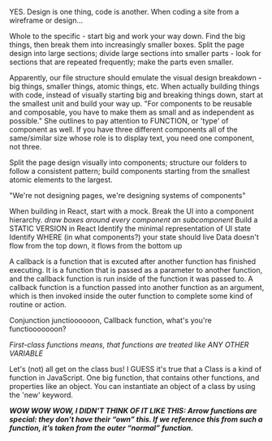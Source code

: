 YES. Design is one thing, code is another. When coding a site from a wireframe or design...

Whole to the specific - start big and work your way down. Find the big things, then break them into increasingly smaller boxes. Split the page design into large sections; divide large sections into smaller parts - look for sections that are repeated frequently; make the parts even smaller.

Apparently, our file structure should emulate the visual design breakdown - big things, smaller things, atomic things, etc. When actually building things with code, instead of visually starting big and breaking things down, start at the smallest unit and build your way up. "For components to be reusable and composable, you have to make them as small and as independent as possible." She outlines to pay attention to FUNCTION, or 'type' of component as well. If you have three different components all of the same/similar size whose role is to display text, you need one component, not three.

Split the page design visually into components; structure our folders to follow a consistent pattern; build components starting from the smallest atomic elements to the largest.

"We're not designing pages, we're designing systems of components"

When building in React, start with a mock.
Break the UI into a component hierarchy. *draw boxes around every component an subcomponent*
Build a STATIC VERSION in React
Identify the minimal representation of UI state
Identify WHERE (in what components?) your state should live
Data doesn't flow from the top down, it flows from the bottom up

A callback is a function that is excuted after another function has finished executing. It is a function that is passed as a parameter to another function, and the callback function is run inside of the function it was passed to. A callback function is a function passed into another function as an argument, which is then invoked inside the outer function to complete some kind of routine or action.

Conjunction junctioooooon, Callback function, what's you're functiooooooon?

*First-class functions means, that functions are treated like ANY OTHER VARIABLE*

Let's (not) all get on the class bus! I GUESS it's true that a Class is a kind of function in JavaScript. One big function, that contains other functions, and properties like an object. You can instantiate an object of a class by using the 'new' keyword.

***WOW WOW WOW, I DIDN'T THINK OF IT LIKE THIS: Arrow functions are special: they don’t have their “own” this. If we reference this from such a function, it’s taken from the outer “normal” function.***